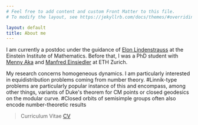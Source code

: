```yaml
---
# Feel free to add content and custom Front Matter to this file.
# To modify the layout, see https://jekyllrb.com/docs/themes/#overriding-theme-defaults

layout: default
title: About me
---
```


I am currently a postdoc under the guidance of <a href="http://www.ma.huji.ac.il/~elon/">Elon Lindenstrauss</a> at the Einstein Institute of Mathematics.
Before that, I was a PhD student with <a href="https://people.math.ethz.ch/~menashea/">Menny Aka</a> and <a href="https://people.math.ethz.ch/~einsiedl/">Manfred Einsiedler</a> at ETH Zurich.

My research concerns homogeneous dynamics.
I am particularly interested in equidistribution problems coming from number theory.
#Linnik-type problems are particularly popular instance of this and encompass, among other things, variants of Duke's theorem for CM points or closed geodesics on the modular curve.
#Closed orbits of semisimple groups often also encode number-theoretic results

> Curriculum Vitae  [CV](cv_AW.pdf)


